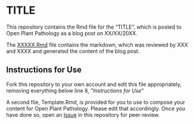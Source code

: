 TITLE
================

This repository contains the Rmd file for the “TITLE”, which is posted to Open Plant Pathology as a blog post on XX/XX/20XX.

The [XXXXX.Rmd](XXXX.Rmd) file contains the markdown, which was reviewed by XXX and XXXX and generated the content of the blog post.

## Instructions for Use

Fork this repository to your own account and edit this file appropriately, removing everything below line 8, "*Instructions for Use*"

A second file, Template.Rmd, is provided for you to use to compose your content for Open Plant Pathology. Please edit that accordingly.
Once you have done so, open an [Issue](https://github.com/openplantpathology/contributions/issues) in this repository for peer-review. 
